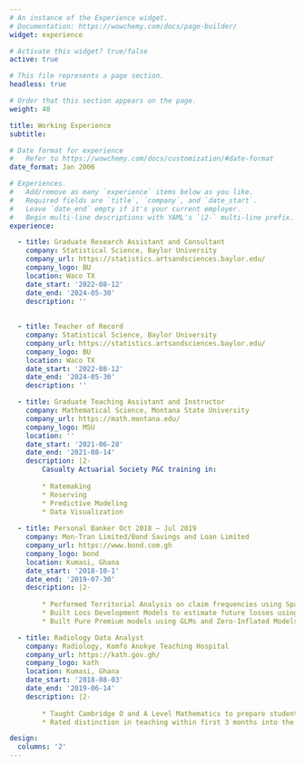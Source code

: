 ```yaml
---
# An instance of the Experience widget.
# Documentation: https://wowchemy.com/docs/page-builder/
widget: experience

# Activate this widget? true/false
active: true

# This file represents a page section.
headless: true

# Order that this section appears on the page.
weight: 40

title: Working Experience
subtitle:

# Date format for experience
#   Refer to https://wowchemy.com/docs/customization/#date-format
date_format: Jan 2006

# Experiences.
#   Add/remove as many `experience` items below as you like.
#   Required fields are `title`, `company`, and `date_start`.
#   Leave `date_end` empty if it's your current employer.
#   Begin multi-line descriptions with YAML's `|2-` multi-line prefix.
experience:

  - title: Graduate Research Assistant and Consultant
    company: Statistical Science, Baylor University
    company_url: https://statistics.artsandsciences.baylor.edu/
    company_logo: BU
    location: Waco TX
    date_start: '2022-08-12'
    date_end: '2024-05-30'
    description: ''
    
    
  - title: Teacher of Record
    company: Statistical Science, Baylor University
    company_url: https://statistics.artsandsciences.baylor.edu/
    company_logo: BU
    location: Waco TX
    date_start: '2022-08-12'
    date_end: '2024-05-30'
    description: ''

  - title: Graduate Teaching Assistant and Instructor
    company: Mathematical Science, Montana State University
    company_url: https://math.montana.edu/
    company_logo: MSU
    location: ''
    date_start: '2021-06-28'
    date_end: '2021-08-14'
    description: |2-
        Casualty Actuarial Society P&C training in:
        
        * Ratemaking
        * Reserving
        * Predictive Modeling
        * Data Visualization
        
  - title: Personal Banker Oct 2018 – Jul 2019
    company: Mon-Tran Limited/Bond Savings and Loan Limited
    company_url: https://www.bond.com.gh
    company_logo: bond
    location: Kumasi, Ghana
    date_start: '2018-10-1'
    date_end: '2019-07-30'
    description: |2-
              
        * Performed Territorial Analysis on claim frequencies using Spatially Constrained Clustering Algorithms and Generalized Additive Models to re-cluster rating territories for refining pricing models.
        * Built Loss Development Models to estimate future losses using Elastic-Net Poisson GLM. 
        * Built Pure Premium models using GLMs and Zero-Inflated Models to predict future loss costs.

  - title: Radiology Data Analyst
    company: Radiology, Komfo Anokye Teaching Hospital    
    company_url: https://kath.gov.gh/
    company_logo: kath
    location: Kumasi, Ghana
    date_start: '2018-08-03'
    date_end: '2019-06-14'
    description: |2-
              
        * Taught Cambridge O and A Level Mathematics to prepare students for the IGCSE exams. 
        * Rated distinction in teaching within first 3 months into the job.

design:
  columns: '2'
---
```

